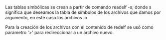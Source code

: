 Las tablas simbólicas se crean a partir de comando readelf -s; donde s significa que deseamos la tabla de símbolos de los archivos que damos por argumento, en este caso los archivos .o

Para la creación de los archivos con el contenido de redelf se usó como parametro '>' para redireccionar a un archivo nuevo.
